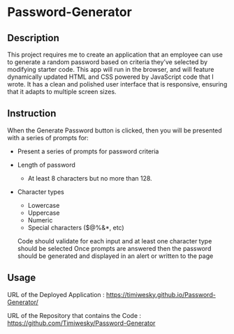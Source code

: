 # Password-Generator

## Description

This project requires me to create an application that an employee can use to generate a random password based on criteria they’ve selected by modifying starter code. This app will run in the browser, and will feature dynamically updated HTML and CSS powered by JavaScript code that I wrote. It has a clean and polished user interface that is responsive, ensuring that it adapts to multiple screen sizes.

## Instruction

When the Generate Password button is clicked, then you will be presented with a series of prompts for:

 * Present a series of prompts for password criteria
  * Length of password
     * At least 8 characters but no more than 128.
  * Character types
     * Lowercase
     * Uppercase
     * Numeric
     * Special characters ($@%&*, etc)

     Code should validate for each input and at least one character type should be selected
Once prompts are answered then the password should be generated and displayed in an alert or written to the page

## Usage

 URL of the Deployed Application : https://timiwesky.github.io/Password-Generator/

URL of the Repository that contains the Code : https://github.com/Timiwesky/Password-Generator

